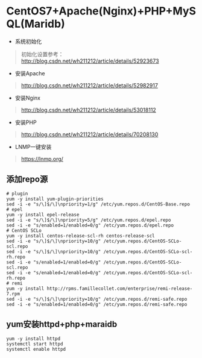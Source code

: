 # CentOS7+Apache(Nginx)+PHP+MySQL(Maridb)

- 系统初始化

> 初始化设置参考：http://blog.csdn.net/wh211212/article/details/52923673

- 安装Apache

> http://blog.csdn.net/wh211212/article/details/52982917

- 安装Nginx

> http://blog.csdn.net/wh211212/article/details/53018112

- 安装PHP

> http://blog.csdn.net/wh211212/article/details/70208130

- LNMP一键安装

> https://lnmp.org/

## 添加repo源

```
# plugin
yum -y install yum-plugin-priorities
sed -i -e "s/\]$/\]\npriority=1/g" /etc/yum.repos.d/CentOS-Base.repo
# epel
yum -y install epel-release
sed -i -e "s/\]$/\]\npriority=5/g" /etc/yum.repos.d/epel.repo
sed -i -e "s/enabled=1/enabled=0/g" /etc/yum.repos.d/epel.repo
# CentOS SCLo
yum -y install centos-release-scl-rh centos-release-scl
sed -i -e "s/\]$/\]\npriority=10/g" /etc/yum.repos.d/CentOS-SCLo-scl.repo
sed -i -e "s/\]$/\]\npriority=10/g" /etc/yum.repos.d/CentOS-SCLo-scl-rh.repo
sed -i -e "s/enabled=1/enabled=0/g" /etc/yum.repos.d/CentOS-SCLo-scl.repo
sed -i -e "s/enabled=1/enabled=0/g" /etc/yum.repos.d/CentOS-SCLo-scl-rh.repo
# remi
yum -y install http://rpms.famillecollet.com/enterprise/remi-release-7.rpm
sed -i -e "s/\]$/\]\npriority=10/g" /etc/yum.repos.d/remi-safe.repo
sed -i -e "s/enabled=1/enabled=0/g" /etc/yum.repos.d/remi-safe.repo
```

## yum安装httpd+php+maraidb

```
yum -y install httpd
systemctl start httpd
systemctl enable httpd

```
